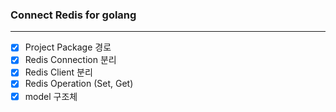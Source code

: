 ### Connect Redis for golang          

---
- [x] Project Package 경로
- [x] Redis Connection 분리
- [x] Redis Client 분리
- [x] Redis Operation (Set, Get)
- [x] model 구조체